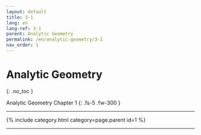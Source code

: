 ```yaml
---
layout: default
title: 3-1
lang: en
lang-ref: 3-1
parent: Analytic Geometry
permalink: /en/analytic-geometry/3-1
nav_order: 1
---
```


# Analytic Geometry
{: .no_toc }


Analytic Geometry Chapter 1
{: .fs-5 .fw-300 }

---

{% include category.html category=page.parent id=1 %}

---

